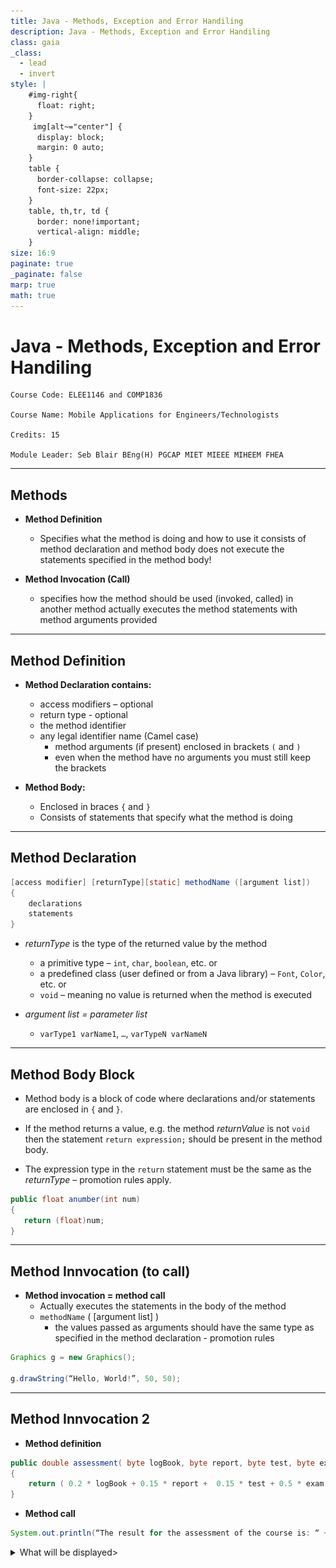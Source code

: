```yaml
---
title: Java - Methods, Exception and Error Handiling
description: Java - Methods, Exception and Error Handiling
class: gaia
_class:
  - lead
  - invert
style: |
    #img-right{
      float: right;
    }
     img[alt~="center"] {
      display: block;
      margin: 0 auto;
    }
    table {
      border-collapse: collapse;
      font-size: 22px;
    }
    table, th,tr, td {
      border: none!important;
      vertical-align: middle;
    }
size: 16:9
paginate: true
_paginate: false
marp: true
math: true
---
```


# Java - Methods, Exception and Error Handiling

    Course Code: ELEE1146 and COMP1836

    Course Name: Mobile Applications for Engineers/Technologists

    Credits: 15

    Module Leader: Seb Blair BEng(H) PGCAP MIET MIEEE MIHEEM FHEA

---


## Methods

- **Method Definition** 
  - Specifies what the method is doing and how to use it consists of method declaration and method body does not execute the statements specified in the method body!
  
-  **Method Invocation (Call)**
   -  specifies how the method should be used (invoked, called) in another method
actually executes the method statements with method arguments provided

---

## Method Definition

- **Method Declaration contains:**
  - access modifiers – optional
  - return type - optional
  - the method identifier 
  - any legal identifier name (Camel case)
    - method arguments (if present) enclosed in brackets  `(` and `)`
    - even when the method have no arguments you must still keep the brackets

- **Method Body:**
  - Enclosed in braces `{` and `}`
  - Consists of statements that specify what the method is doing

---


## Method Declaration

```java
[access modifier] [returnType][static] methodName ([argument list]) 
{	
    declarations
    statements
}

```

- *returnType* is the type of the returned value by the method 	
  - a primitive type – `int`, `char`, `boolean`, etc. or 
  - a predefined class (user defined or from a Java library) – `Font`, `Color`, etc. or 
  - `void` – meaning no value is returned when the method is executed

- *argument list = parameter list*
  - `varType1 varName1`, `…`, `varTypeN varNameN`


---

## Method Body Block

- Method body is a block of code where declarations and/or statements are enclosed in 
`{` and `}`.

- If the method returns a value, e.g. the method *returnValue* is not `void` then the statement `return expression;` should be present in the method body.
  
- The expression type in the `return` statement must be the same as the *returnType* – promotion rules apply.

```java
public float anumber(int num)
{
   return (float)num;
} 
```

---


## Method Innvocation (to call)

- **Method invocation = method call**
  - Actually executes the statements in the body of the method
  - `methodName` ( [argument list] )
    - the values passed as arguments should have the same type as specified in the method declaration - promotion rules 

```java
Graphics g = new Graphics();

g.drawString(“Hello, World!”, 50, 50);

```

---


## Method Innvocation 2

- **Method definition**
```java
public double assessment( byte logBook, byte report, byte test, byte exam) 
{
    return ( 0.2 * logBook + 0.15 * report +  0.15 * test + 0.5 * exam );
}
``` 

- **Method call**
 
```java 
System.out.println(“The result for the assessment of the course is: “ + assessment(45, 55, 60, 50));
```
<details>
<summary>What will be displayed></summary>

`The result of the assessment of the course is: 51.25`

</summary>

---


## Method Innovation 3

- **Method Definition**
```java
static void printResult( String s1, int i1, String s2, int i2 )
{
    System.out.println( s1 + ": " + i1 + ", " + s2 + ": " + i2);
}
``` 

- **Method Call**
```java
printResult(“First number”, -25, “second number”, 10);
```
<details>
<summary>What will be displayed></summary>

`First number: -25, second number: 10`

</summary>

---

## The `main()` method

- Every Java application must contain a main method 
```java
public static void main(String[] args){...}
```
- `public` indicates that the `main` method can be called by any `object`. 
- `static` indicates that the `main` method is a `class` method.  
- `void` indicates that the `main` method doesn't `return` any value. 

---
## How the `main()` method gets called?

- When the Java interpreter executes an application it starts by calling the class `main` method

- The `main` method then calls all the other methods required to run your application

- The `main` method in the Java language is similar to the main function in C,C++ and C# and many others.

---

##  Events

An ***event*** is an action initiated by the user interacting with the program.

- **Examples:**
  - Keyboard events - pressing a key, holding a key, releasing a key
  
  - Mouse events - moving the mouse, clicking the mouse
  
  - GUI events - clicking on a button, resizing a window, closing a window, opening a window
  
  - An ***event*** in Java is an object of a particular event class, that represents some user actions to which the GUI might respond

---

## Low Level Events

- Low level events represent direct communication from the user
- Low level event examples (all the event classes listed below belong to the `java.awt.event` package):
  - *key event* - a keyboard key pressed or released - in the `KeyEvent` class
  - *focus event* – a component got focus, lost focus – in the `FocusEvent` class
  - *mouse event* - the mouse is moved or dragged, a mouse button is pressed or released, the mouse cursor enters or exits a component - in the `MouseEvent` class
  - *component event* - a component is hidden, shown, resized, or moved – in the `ComponentEvent` class
  - *container event* - a component is added to or removed from a container in the `ContainerEvent` class
  - *window event* - a window is opened, closed, activated, deactivated, etc. - in the `WindowEvent` class

---

## High Level Events

- High level (semantic) events encapsulate the meaning of a user interface component
- High level events usually involve one or more low level events
- High Level Event examples
  - *action event* - do a command – `ActionEvent` class
  - *adjustment event* -  represents scrollbar motions such as a value was adjusted – `AdjustmentEvent` class
  - *item event* - occurs when the user selects a checkbox, choice, or list item, i.e. item state has changed `–ItemEvent` class
  - *text event* – represents a text component content (value) change – `TextEvent` class

---

## How Do the Low and High Level Events Work in Java?

- When the user clicks the mouse on a button, then releases it, the button gets two or three separate, low level mouse events
- one for mouse down 
- one for mouse up
- possibly one for mouse drag (if the user moves the mouse while the button is pressed)

- However, the button then fires one high level event only - `ActionEvent`

---

## Event Driven Interfaces

- An *event-driven* system waits for something to happen (an event) in the environment.
- Event-driven application - an input-output model in which the application implements an event loop
  - waits for an event to occur
  - responds to the event
  - waits for the next event and so on …
  - GUIs are *event-driven* - they generate events  when the user interacts with the GUI
---

## Event Driven Programming

- In event *driven programming* the events "drive" the execution of the program, e.g. the code is executed when events are activated

- The program interacts with the user and  generates events based on the external user actions

- Java Visual (Graphical) programming is event driven

---

## Java Event Delegation Model (1)

- Java uses *delegation-based* model for event handling

- Java uses event listener to register an event and event handler to respond to the event

- The use of event listeners in event handling is called *delegation event model *

---

## Java Event Delegation Model Diagram

![bg right:60% 70%](.././figures/../../figures/Java_Event_Dele_Mod_Diagram.svg)

---

## Exceptions

>"Computer says, no!"

- compilation errors & run-time errors
- *exception* - error in the program that occurs 
   during its execution and disrupts the normal
   flow of instructions. 
- *exception* is a shorthand for an exceptional event. 
- Examples: 
  - division by zero
  - trying to access an out-of-bounds array elements
  - trying to open a file that does not exists, etc. 

## Exception Handling

- Enable programs to catch and handle errors

- Used in situations when the system could recover from the malfunction causing the exception

- Exception handling is a recovery (from an error in the program) procedure 

- *Exception handler* is the code that executes when an exception has been detected.

---

## Exceptions in Java 

- An exception in Java is represented by an object

- Java has various predefined classes for different exceptions that can occur during execution time

- Exceptions are *thrown* by a program, and may be caught and handled by another part of the program

- A program can be separated into a normal execution flow and an *exception execution flow*

---

## Java Exception Handling 

1. A method detects an error.
 
2. The method *throws an exception*.

3. The exception is *caught* and *handled* by an exception handler. 

---

## Java Exception Handling Example (1)

```java
import javax.swing.*;

public class Division{
  	public static void main(String args[]){

	   int number1, number2, result;
	   String firstNumber, secondNumber;

        firstNumber = JOptionPane.showInputDialog("Enter first integer");
	   secondNumber = JOptionPane.showInputDialog("Enter second integer");

	   number1 = Integer.parseInt(firstNumber);
	   number2 = Integer.parseInt(secondNumber);
	   result = number1 / number2;

	   JOptionPane.showMessageDialog(null, "The result is " + result, "Result", JOptionPane.PLAIN_MESSAGE);

 	   System.exit(0);
   }
}  
```


---

## Java Exception Handling Example (2)

```java
import javax.swing.*;

public class Division {

  	public static void main(String args[]){

	   int number1, number2, result;
	   String firstNumber, secondNumber;
	   firstNumber = JOptionPane.showInputDialog("Enter first integer");
	   secondNumber = JOptionPane.showInputDialog("Enter second integer");

	   try {
                number1 = Integer.parseInt(firstNumber);
                number2 = Integer.parseInt(secondNumber);
                result = number1 / number2;
                JOptionPane.showMessageDialog(null, "The result is " + result,
                    "Result", JOptionPane.PLAIN_MESSAGE);
	   }
	   catch(NumberFormatException nfe){
                JOptionPane.showMessageDialog( null,
                "You must enter two integers!","Invalid Number Format", JOptionPane.ERROR_MESSAGE );
	   }
	   catch (ArithmeticException ae){
                JOptionPane.showMessageDialog( null, 
                "Second number should not be zero!", "Division by zero",
                JOptionPane.ERROR_MESSAGE );
	   }
	   System.exit ( 0 );
   }
}
```